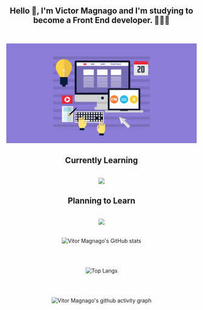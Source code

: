 <div align="center">

<br>

## Hello 👋, I'm Victor Magnago and I'm studying to become a Front End developer. 👨🏻‍💻

<br>

![](/images/FRONT.png)

## Currently Learning

<br>
<img src="https://skillicons.dev/icons?i=html,css,js,figma,git," />

<br>

## Planning to Learn

<br>
<img src="https://skillicons.dev/icons?i=sass,ts,tailwind,bootstrap,styledcomponents,react,nextjs,jest,nodejs,flutter" />

<br>
<br>

![Vitor Magnago's GitHub stats](https://github-readme-stats.vercel.app/api?username=VitorMagnago&count_private=true&show_icons=true&theme=gruvbox)

<br>
<br>

![Top Langs](https://github-readme-stats.vercel.app/api/top-langs/?username=VitorMagnago&theme=gruvbox)

<br>
<br>

![Vitor Magnago's github activity graph](https://github-readme-activity-graph.cyclic.app/graph?username=VitorMagnago&theme=merko&bg_color=282828&title_color=d4a32d&color=d4a32d&line=75a56f&point=ab5e1e)

</div>

